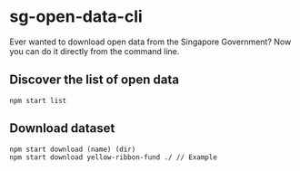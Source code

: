 # sg-open-data-cli
Ever wanted to download open data from the Singapore Government? Now you can do it directly from the command line.

## Discover the list of open data
```
npm start list
```

## Download dataset
```
npm start download (name) (dir)
npm start download yellow-ribbon-fund ./ // Example
```
